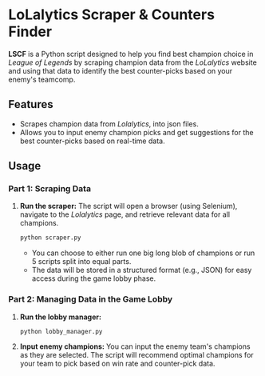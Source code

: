 # LoLalytics Scraper & Counters Finder

**LSCF** is a Python script designed to help you find best champion choice in *League of Legends* by scraping champion data from the *LoLalytics* website and using that data to identify the best counter-picks based on your enemy's teamcomp.

## Features
- Scrapes champion data from *Lolalytics*, into json files.
- Allows you to input enemy champion picks and get suggestions for the best counter-picks based on real-time data.

## Usage

### Part 1: Scraping Data

1. **Run the scraper:**
   The script will open a browser (using Selenium), navigate to the *Lolalytics* page, and retrieve relevant data for all champions.
   
   ```bash
   python scraper.py
   ```
   - You can choose to either run one big long blob of champions or run 5 scripts split into equal parts.
   - The data will be stored in a structured format (e.g., JSON) for easy access during the game lobby phase.

### Part 2: Managing Data in the Game Lobby

1. **Run the lobby manager:**
   ```bash
   python lobby_manager.py
   ```

2. **Input enemy champions:**
   You can input the enemy team's champions as they are selected. The script will recommend optimal champions for your team to pick based on win rate and counter-pick data.
